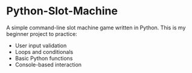 # Python-Slot-Machine

A simple command-line slot machine game written in Python.
This is my beginner project to practice:

- User input validation
- Loops and conditionals
- Basic Python functions
- Console-based interaction
